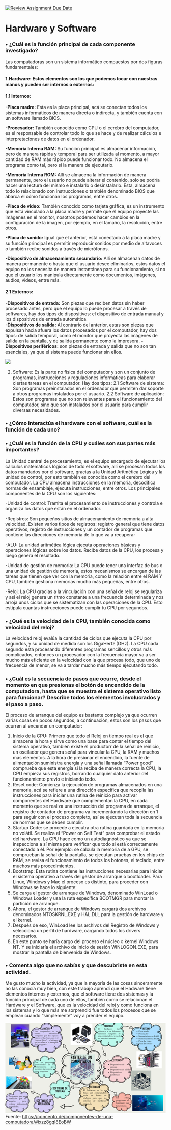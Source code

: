 [![Review Assignment Due Date](https://classroom.github.com/assets/deadline-readme-button-22041afd0340ce965d47ae6ef1cefeee28c7c493a6346c4f15d667ab976d596c.svg)](https://classroom.github.com/a/ZHlrD2sU)
# Hardware y Software
### **•	¿Cuál es la función principal de cada componente investigado?** 
Las computadoras son un sistema informático compuestos por dos figuras fundamentales:

#### **1.Hardware:** Estos elementos son los que podemos tocar con nuestras manos y pueden ser internos o externos:

#### **1.1 Internos:**

**-Placa madre:** Esta es la placa principal, acá se conectan todos los sistemas informáticos de manera directa o indirecta, y también cuenta con un software llamado BIOS. 

**-Procesador:** También conocido como CPU o el cerebro del computador, es el responsable de controlar todo lo que se hace y de realizar cálculos e interpretaciones de datos en el ordenador. 

**-Memoria Interna RAM:** Su función principal es almacenar información, pero de manera rápida y temporal para ser utilizada al momento, a mayor cantidad de RAM más rápido puede funcionar todo. No almacena el programa como tal, pero si la manera de ejecutarlo.

**-Memoria Interna ROM:** Allí se almacena la información de manera permanente, pero el usuario no puede alterar el contenido, solo se podría hacer una lectura del mismo e instalarlo o desinstalarlo. Esta, almacena todo lo relacionado con instrucciones o también denominado BIOS que abarca el cómo funcionan los programas, entre otros.

**-Placa de video:** También conocido como tarjeta gráfica, es un instrumento que está vinculado a la placa madre y permite que el equipo proyecte las imágenes en el monitor, nosotros podemos hacer cambios en la configuración de la imagen, por ejemplo, en el tamaño, la resolución, entre otros.

**-Placa de sonido:** Igual que el anterior, está conectado a la placa madre y su función principal es permitir reproducir sonidos por medio de altavoces o también recibe sonidos a través de micrófonos. 

**-Dispositivo de almacenamiento secundario:** Allí se almacenan datos de manera permanente o hasta que el usuario desee eliminarlos, estos datos el equipo no los necesita de manera instantánea para su funcionamiento, si no que el usuario los manipula directamente como documentos, imágenes, audios, videos, entre más. 

#### **2.1 Externos:**

**-Dispositivos de entrada:** Son piezas que reciben datos sin haber procesado antes, pero que el equipo lo puede procesar a través de softwares, hay dos tipos de dispositivos: el dispositivo de entrada manual y los dispositivos de entrada automática.  
**-Dispositivos de salida:** Al contrario del anterior, estas son piezas que expulsan hacia afuera los datos procesados por el computador, hay dos tipos: de salida temporal, como el monitor que proyecta las imágenes de salida en la pantalla, y de salida permanente como la impresora.
**-Dispositivos periféricos:** son piezas de entrada y salida que no son tan esenciales, ya que el sistema puede funcionar sin ellos.

![](https://i0.wp.com/ytimg.googleusercontent.com/vi/6Q9mhFA-jTY/maxresdefault.jpg?resize=650,400)

2. Software: Es la parte no física del computador y son un conjunto de programas, instrucciones y regulaciones informáticas para elaborar ciertas tareas en el computador. Hay dos tipos:
2.1 Software de sistema: Son programas preinstalados en el ordenador que permiten dar soporte a otros programas instalados por el usuario. 
2.2 Software de aplicación: Estos son programas que no son relevantes para el funcionamiento del computador, sino que son instalados por el usuario para cumplir diversas necesidades. 

### **•	¿Cómo interactúa el hardware con el software, cuál es la función de cada uno?**

### **•	¿Cuál es la función de la CPU y cuáles son sus partes más importantes?**
La Unidad central de procesamiento, es el equipo encargado de ejecutar los cálculos matemáticos lógicos de todo el software, allí se procesan todos los datos mandados por el software, gracias a la Unidad Aritmética Lógica y la unidad de control, por esto también es conocida como el cerebro del computador.
La CPU almacena instrucciones en la memoria, decodifica normas de ensamblaje, ejecuta instrucciones, entre otros.
Los principales componentes de la CPU son los siguientes: 

-Unidad de control: Tramita el procesamiento de instrucciones y controla e organiza los datos que están en el ordenador.

-Registros: Son pequeños sitios de almacenamiento de memoria a alta velocidad. Existen varios tipos de registros: registro general que tiene datos operativos, registro de instrucciones y un contador de programas que contiene las direcciones de memoria de lo que va a recuperar 

-ALU: La unidad aritmética lógica ejecuta operaciones básicas y operaciones lógicas sobre los datos. Recibe datos de la CPU, los procesa y luego genera el resultado.

-Unidad de gestión de memoria: La CPU puede tener una interfaz de bus o una unidad de gestión de memoria, estos mecanismos se encargan de las tareas que tienen que ver con la memoria, como la relación entre el RAM Y CPU, también gestiona memorias mucho más pequeñas, entre otros. 

-Reloj: La CPU gracias a la vinculación con una señal de reloj se regulariza y así el reloj genera un ritmo constante a una frecuencia determinada y nos arroja unos ciclos que se sistematizan con las operaciones de la CPU. Esto estipula cuantas instrucciones puede cumplir tu CPU por segundos. 
### **•	¿Qué es la velocidad de la CPU, también conocida como velocidad del reloj?**
La velocidad reloj evalúa la cantidad de ciclos que ejecuta la CPU por segundos, y su unidad de medida son los GigaHertz (GHz). La CPU cada segundo está procesando diferentes programas sencillos y otros más complicados, entonces un procesador con la frecuencia mayor va a ser mucho más eficiente en la velocidad con la que procesa todo, que uno de frecuencia de menor, se va a tardar mucho más tiempo ejecutando todo. 
### **•	¿Cuál es la secuencia de pasos que ocurre, desde el momento en que presionas el botón de encendido de la computadora, hasta que se muestra el sistema operativo listo para funcionar? Describe todos los elementos involucrados y el paso a paso.**
El proceso de arranque del equipo es bastante complejo ya que ocurren varias cosas en pocos segundos, a continuación, estos son los pasos que ocurren al encender un computador:
1.	Inicio de la CPU: Primero que todo el Reloj en tiempo real es el que almacena la hora y sirve como una base para contar el tiempo del sistema operativo, también existe el productorr de la señal de reinicio, un oscilador que genera señal para vincular la CPU, la RAM y muchos más elementos. 
A la hora de presionar el encendido, la fuente de alimentación suministra energía y una señal llamada “Power good” comprueba que esta energía si la reciba de manera correcta la CPU, la CPU empieza sus registros, borrando cualquier dato anterior del funcionamiento previo e iniciando todo.
2.	Reset code: Comienza la ejecución de programas almacenados en una memoria, acá se refiere a una dirección especifica que recopila las instrucciones para iniciar una rutina de reinicio para activar componentes del Hardware que complementan la CPU, en cada momento que se realiza una instrucción del programa de arranque, el registro de contador de programa va incrementando la dirección en 1 para seguir con el proceso completo, así se ejecutan toda la secuencia de normas que se deben cumplir. 
3.	Startup Code: se procede a ejecutra otra rutina guardada en la memoria no volátil. Se realiza el “Power on Self Test” para comprobar el estado del hardware. La CPU hace como un autodiagnóstico ya que se inspecciona a sí misma para verificar que todo si está correctamente conectado a él. 
Por ejemplo: se calcula la memoria de a GPU, se comprueban la señal de la pantalla, se ejecutan pruebas en los chips de RAM, se revisa el funcionamiento de todos los botones, el teclado, entre muchos más procedimientos. 
4.	Bootstrap: Esta rutina contiene las instrucciones necesarias para iniciar el sistema operativo a través del gestor de arranque o bootloader. Para Linux, Windows y Mac el proceso es distinto, para proceder con Windows se hace lo siguiente: 
5.	Se carga el gestor de arranque de Windows, denominado WinLoad o Windows Loader y usa la ruta específica BOOTMGR para montar la partición de arranque.
6.	Ahora, el gestor de arranque de Windows cargará dos archivos denominados NTOSKRNL.EXE y HAL.DLL para la gestión de hardware y el kernel.
7.	Después de eso, WinLoad lee los archivos del Registro de Windows y selecciona un perfil de hardware, cargando todos los drivers necesarios.
8.	En este punto se haría cargo del proceso el núcleo o kernel Windows NT. Y se iniciaría el archivo de inicio de sesión WINLOGON.EXE, para mostrar la pantalla de bienvenida de Windows.

### **•	Comenta algo que no sabías y que descubriste en esta actividad.**
Me gusto mucho la actividad, ya que la mayoría de las cosas sinceramente no las conocía muy bien, con este trabajo aprendí que el Hadware tiene elementos internos y externos, que el software tiene dos sistemas y la función principal de cada uno de ellos, también como se relacionan el Hardware y el Software, que es la velocidad del reloj y como funciona en los sistemas y lo que más me sorprendió fue todos los procesos que se emplean cuando “simplemente” voy a prender el equipo. 






![mapa metal](https://github.com/hacUPB/prog-2420-eval-u1-AnaSofiaH12/blob/main/imagenes/image.png)
Fuente: https://concepto.de/componentes-de-una-computadora/#ixzz8gqI8EoBW
